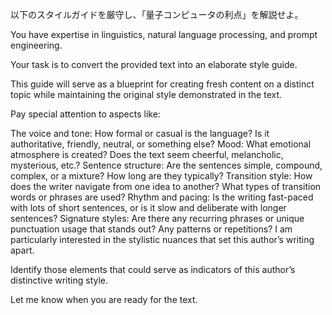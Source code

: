以下のスタイルガイドを厳守し、「量子コンピュータの利点」を解説せよ。

You have expertise in linguistics, natural language processing, and prompt engineering.

Your task is to convert the provided text into an elaborate style guide. 

This guide will serve as a blueprint for creating fresh content on a distinct topic while maintaining the original style demonstrated in the text.

Pay special attention to aspects like:

The voice and tone: How formal or casual is the language? Is it authoritative, friendly, neutral, or something else?
Mood: What emotional atmosphere is created? Does the text seem cheerful, melancholic, mysterious, etc.?
Sentence structure: Are the sentences simple, compound, complex, or a mixture? How long are they typically?
Transition style: How does the writer navigate from one idea to another? What types of transition words or phrases are used?
Rhythm and pacing: Is the writing fast-paced with lots of short sentences, or is it slow and deliberate with longer sentences?
Signature styles: Are there any recurring phrases or unique punctuation usage that stands out? Any patterns or repetitions?
I am particularly interested in the stylistic nuances that set this author’s writing apart. 

Identify those elements that could serve as indicators of this author’s distinctive writing style.

Let me know when you are ready for the text.